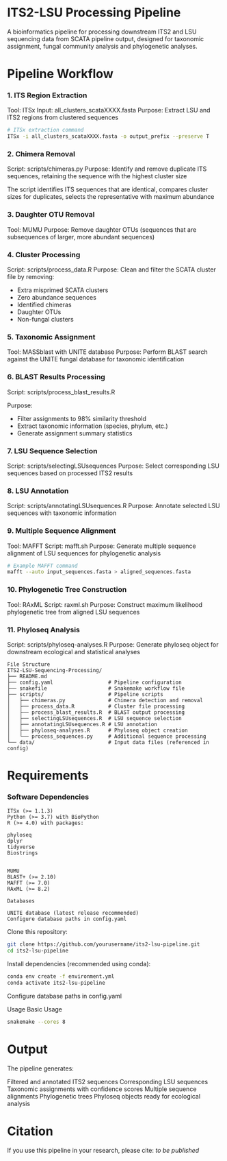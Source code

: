 # ITS2-LSU Processing Pipeline

A bioinformatics pipeline for processing downstream ITS2 and LSU sequencing data from SCATA pipeline output, designed for taxonomic assignment, fungal community analysis and phylogenetic analyses.

# Pipeline Workflow

### 1. ITS Region Extraction
Tool: ITSx
Input: all_clusters_scataXXXX.fasta
Purpose: Extract LSU and ITS2 regions from clustered sequences

```sh
# ITSx extraction command
ITSx -i all_clusters_scataXXXX.fasta -o output_prefix --preserve T
```

### 2. Chimera Removal
Script: scripts/chimeras.py
Purpose: Identify and remove duplicate ITS sequences, retaining the sequence with the highest cluster size


The script identifies ITS sequences that are identical, compares cluster sizes for duplicates, selects the representative with maximum abundance

### 3. Daughter OTU Removal
Tool: MUMU
Purpose: Remove daughter OTUs (sequences that are subsequences of larger, more abundant sequences)

### 4. Cluster Processing
Script: scripts/process_data.R
Purpose: Clean and filter the SCATA cluster file by removing:

- Extra misprimed SCATA clusters
- Zero abundance sequences
- Identified chimeras
- Daughter OTUs
- Non-fungal clusters

### 5. Taxonomic Assignment
Tool: MASSblast with UNITE database
Purpose: Perform BLAST search against the UNITE fungal database for taxonomic identification

### 6. BLAST Results Processing
Script: scripts/process_blast_results.R

Purpose:
- Filter assignments to 98% similarity threshold
- Extract taxonomic information (species, phylum, etc.)
- Generate assignment summary statistics

### 7. LSU Sequence Selection
Script: scripts/selectingLSUsequences
Purpose: Select corresponding LSU sequences based on processed ITS2 results

### 8. LSU Annotation
Script: scripts/annotatingLSUsequences.R
Purpose: Annotate selected LSU sequences with taxonomic information

### 9. Multiple Sequence Alignment
Tool: MAFFT
Script: mafft.sh
Purpose: Generate multiple sequence alignment of LSU sequences for phylogenetic analysis

```sh
# Example MAFFT command
mafft --auto input_sequences.fasta > aligned_sequences.fasta
```
### 10. Phylogenetic Tree Construction
Tool: RAxML
Script: raxml.sh
Purpose: Construct maximum likelihood phylogenetic tree from aligned LSU sequences

### 11. Phyloseq Analysis
Script: scripts/phyloseq-analyses.R
Purpose: Generate phyloseq object for downstream ecological and statistical analyses

```
File Structure
ITS2-LSU-Sequencing-Processing/
├── README.md
├── config.yaml                  # Pipeline configuration
├── snakefile                    # Snakemake workflow file
├── scripts/                     # Pipeline scripts
│   ├── chimeras.py              # Chimera detection and removal
│   ├── process_data.R           # Cluster file processing
│   ├── process_blast_results.R  # BLAST output processing
│   ├── selectingLSUsequences.R  # LSU sequence selection
│   ├── annotatingLSUsequences.R # LSU annotation
│   ├── phyloseq-analyses.R      # Phyloseq object creation
│   └── process_sequences.py     # Additional sequence processing
└── data/                        # Input data files (referenced in config)
```


# Requirements

### Software Dependencies

```
ITSx (>= 1.1.3)
Python (>= 3.7) with BioPython
R (>= 4.0) with packages:

phyloseq
dplyr
tidyverse
Biostrings


MUMU
BLAST+ (>= 2.10)
MAFFT (>= 7.0)
RAxML (>= 8.2)

Databases

UNITE database (latest release recommended)
Configure database paths in config.yaml

```

Clone this repository:

```sh
git clone https://github.com/yourusername/its2-lsu-pipeline.git
cd its2-lsu-pipeline
```


Install dependencies (recommended using conda):

```sh
conda env create -f environment.yml
conda activate its2-lsu-pipeline
```

Configure database paths in config.yaml

Usage
Basic Usage

```sh
snakemake --cores 8
```

# Output
The pipeline generates:

Filtered and annotated ITS2 sequences
Corresponding LSU sequences
Taxonomic assignments with confidence scores
Multiple sequence alignments
Phylogenetic trees
Phyloseq objects ready for ecological analysis


# Citation
If you use this pipeline in your research, please cite: *to be published*

